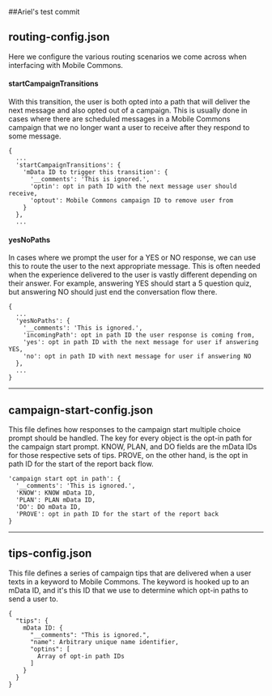 ##Ariel's test commit

## routing-config.json
Here we configure the various routing scenarios we come across when interfacing
with Mobile Commons.

#### startCampaignTransitions
With this transition, the user is both opted into a path that will deliver the next message and also opted out of a campaign. This is usually done in cases where there are scheduled messages in a Mobile Commons campaign that we no longer want a user to receive after they respond to some message.

```
{
  ...
  'startCampaignTransitions': {
    'mData ID to trigger this transition': {
      '__comments': 'This is ignored.',
      'optin': opt in path ID with the next message user should receive,
      'optout': Mobile Commons campaign ID to remove user from
    }
  },
  ...
```

#### yesNoPaths
In cases where we prompt the user for a YES or NO response, we can use this to route the user to the next appropriate message. This is often needed when the experience delivered to the user is vastly different depending on their answer. For example, answering YES should start a 5 question quiz, but answering NO should just end the conversation flow there.

```
{
  ...
  'yesNoPaths': {
    '__comments': 'This is ignored.',
    'incomingPath': opt in path ID the user response is coming from,
    'yes': opt in path ID with the next message for user if answering YES,
    'no': opt in path ID with next message for user if answering NO
  },
  ...
}
```

----

## campaign-start-config.json
This file defines how responses to the campaign start multiple choice prompt
should be handled. The key for every object is the opt-in path for the
campaign start prompt. KNOW, PLAN, and DO fields are the mData IDs for those
respective sets of tips. PROVE, on the other hand, is the opt in path ID for
the start of the report back flow.

```
'campaign start opt in path': {
  '__comments': 'This is ignored.',
  'KNOW': KNOW mData ID,
  'PLAN': PLAN mData ID,
  'DO': DO mData ID,
  'PROVE': opt in path ID for the start of the report back
}
```

----

## tips-config.json
This file defines a series of campaign tips that are delivered when a user texts
in a keyword to Mobile Commons. The keyword is hooked up to an mData ID, and it's
this ID that we use to determine which opt-in paths to send a user to.

```
{
  "tips": {
    mData ID: {
      "__comments": "This is ignored.",
      "name": Arbitrary unique name identifier,
      "optins": [
        Array of opt-in path IDs
      ]
    }
  }
}
```

